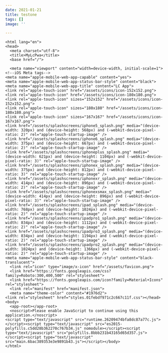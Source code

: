 ```yaml
---
date: 2021-01-21
title: testone
tags: []
image: ''

---
```

    <html lang="en">
    <head>
      <meta charset="utf-8">
      <title>MyLcPwa</title>
      <base href="/">
    
      <meta name="viewport" content="width=device-width, initial-scale=1">
    <!--iOS Meta tags-->
    <meta name="apple-mobile-web-app-capable" content="yes">
    <meta name="apple-mobile-web-app-status-bar-style" content="black">
    <meta name="apple-mobile-web-app-title" content="LC App">
    <link rel="apple-touch-icon" href="/assets/icons/icon-152x152.png">
    <link rel="apple-touch-icon" href="/assets/icons/icon-180x180.png">
    <link rel="apple-touch-icon" sizes="152x152" href="/assets/icons/icon-152x152.png">
    <link rel="apple-touch-icon" sizes="180x180" href="/assets/icons/icon-180x180.png">
    <link rel="apple-touch-icon" sizes="167x167" href="/assets/icons/icon-167x167.png">
    <link href="/assets/splashscreens/iphone5_splash.png" media="(device-width: 320px) and (device-height: 568px) and (-webkit-device-pixel-ratio: 2)" rel="apple-touch-startup-image" />
    <link href="/assets/splashscreens/iphone6_splash.png" media="(device-width: 375px) and (device-height: 667px) and (-webkit-device-pixel-ratio: 2)" rel="apple-touch-startup-image" />
    <link href="/assets/splashscreens/iphoneplus_splash.png" media="(device-width: 621px) and (device-height: 1104px) and (-webkit-device-pixel-ratio: 3)" rel="apple-touch-startup-image" />
    <link href="/assets/splashscreens/iphonex_splash.png" media="(device-width: 375px) and (device-height: 812px) and (-webkit-device-pixel-ratio: 3)" rel="apple-touch-startup-image" />
    <link href="/assets/splashscreens/iphonexr_splash.png" media="(device-width: 414px) and (device-height: 896px) and (-webkit-device-pixel-ratio: 2)" rel="apple-touch-startup-image" />
    <link href="/assets/splashscreens/iphonexsmax_splash.png" media="(device-width: 414px) and (device-height: 896px) and (-webkit-device-pixel-ratio: 3)" rel="apple-touch-startup-image" />
    <link href="/assets/splashscreens/ipad_splash.png" media="(device-width: 768px) and (device-height: 1024px) and (-webkit-device-pixel-ratio: 2)" rel="apple-touch-startup-image" />
    <link href="/assets/splashscreens/ipadpro1_splash.png" media="(device-width: 834px) and (device-height: 1112px) and (-webkit-device-pixel-ratio: 2)" rel="apple-touch-startup-image" />
    <link href="/assets/splashscreens/ipadpro3_splash.png" media="(device-width: 834px) and (device-height: 1194px) and (-webkit-device-pixel-ratio: 2)" rel="apple-touch-startup-image" />
    <link href="/assets/splashscreens/ipadpro2_splash.png" media="(device-width: 1024px) and (device-height: 1366px) and (-webkit-device-pixel-ratio: 2)" rel="apple-touch-startup-image" />
    <meta name="apple-mobile-web-app-status-bar-style" content="black-translucent">
      <link rel="icon" type="image/x-icon" href="/assets/favicon.png">
      <link href="https://fonts.googleapis.com/css?family=Roboto:300,400,500" rel="stylesheet">
      <link href="https://fonts.googleapis.com/icon?family=Material+Icons" rel="stylesheet">
      <link rel="manifest" href="manifest.json">
      <meta name="theme-color" content="#1976d2">
    <link rel="stylesheet" href="styles.01febdf971c2c667c11f.css"></head>
    <body>
      <app-root></app-root>
      <noscript>Please enable JavaScript to continue using this application.</noscript>
    <script type="text/javascript" src="runtime.26209474bfa8dc87a77c.js"></script><script type="text/javascript" src="es2015-polyfills.c5dd28b362270c767b34.js" nomodule></script><script type="text/javascript" src="polyfills.8bbb231b43165d65d357.js"></script><script type="text/javascript" src="main.6bac389353e3e9891b43.js"></script></body>
    </html>